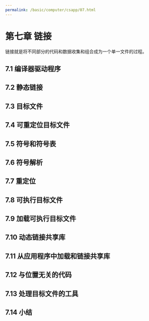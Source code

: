 ```yaml
---
permalink: /basic/computer/csapp/07.html
---
```


# 第七章 链接

链接就是将不同部分的代码和数据收集和组合成为一个单一文件的过程。

## 7.1 编译器驱动程序

## 7.2 静态链接

## 7.3 目标文件

## 7.4 可重定位目标文件

## 7.5 符号和符号表

## 7.6 符号解析

## 7.7 重定位

## 7.8 可执行目标文件

## 7.9 加载可执行目标文件

## 7.10 动态链接共享库

## 7.11 从应用程序中加载和链接共享库

## 7.12 与位置无关的代码

## 7.13 处理目标文件的工具

## 7.14 小结
